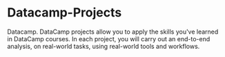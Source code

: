 # Datacamp-Projects
Datacamp. DataCamp projects allow you to apply the skills you've learned in DataCamp courses. In each project, you will carry out an end-to-end analysis, on real-world tasks, using real-world tools and workflows.
